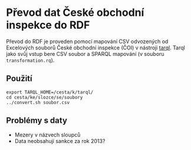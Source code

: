 # Převod dat České obchodní inspekce do RDF

Převod do RDF je proveden pomocí mapování CSV odvozených od Excelových souborů České obchodní inspekce (ČOI) v nástroji [tarql](https://github.com/cygri/tarql).
Tarql jako svůj vstup bere CSV soubor a SPARQL mapování (v souboru `transformation.rq`).

## Použití

```
export TARQL_HOME=/cesta/k/tarql/
cd cesta/ke/slozce/se/soubory
../convert.sh soubor.csv
```

## Problémy s daty

* Mezery v názvech sloupců
* Data neobsahují sankce za rok 2013?
